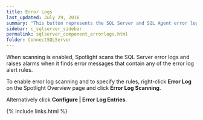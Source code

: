```yaml
---
title: ﻿Error Logs
last_updated: July 29, 2016
summary: "This button represents the SQL Server and SQL Agent error logs."
sidebar: c_sqlserver_sidebar
permalink: sqlserver_component_errorlogs.html
folder: ConnectSQLServer
---
```



﻿When scanning is enabled, Spotlight scans the SQL Server error logs and raises alarms when it finds error messages that contain any of the error log alert rules.

To enable error log scanning and to specify the rules, right-click **Error Log** on the Spotlight Overview page and click **Error Log Scanning**.

Alternatively click **Configure \| Error Log Entries**.

{% include links.html %}
